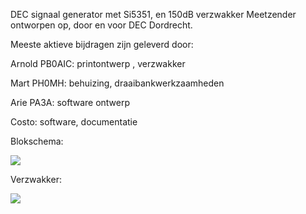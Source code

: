 DEC signaal generator met Si5351, en 150dB verzwakker
Meetzender ontworpen op, door en voor DEC Dordrecht.

Meeste aktieve bijdragen zijn geleverd door:

Arnold PB0AIC:  printontwerp , verzwakker

Mart PH0MH: behuizing, draaibankwerkzaamheden

Arie PA3A: software ontwerp

Costo: software, documentatie

Blokschema:
<p><img src="https://github.com/costonisp/Meetzender/blob/master/images/3Dprototype.jpg"></a></p> 

Verzwakker:
<p><img src="https://github.com/costonisp/Meetzender/blob/master/images/ver.jpg"></a></p> 
